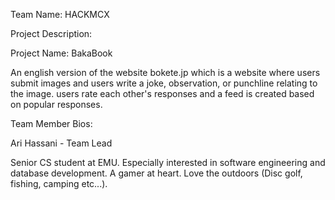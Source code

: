 Team Name: HACKMCX

Project Description:

Project Name: BakaBook

An english version of the website bokete.jp which is a website where users 
submit images and users write a joke, observation, or punchline relating to 
the image. users rate each other's responses and a feed is created based on 
popular responses.

Team Member Bios:

Ari Hassani - Team Lead

Senior CS student at EMU. Especially interested in software engineering and 
database development. A gamer at heart. Love the outdoors (Disc golf, fishing, camping etc...).

